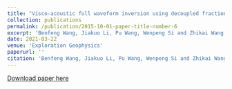 ```yaml
---
title: "Visco-acoustic full waveform inversion using decoupled fractional Laplacian constant-Q wave equation and optimal transport-based misfit function"
collection: publications
permalink: /publication/2015-10-01-paper-title-number-6
excerpt: 'Benfeng Wang, Jiakuo Li, Pu Wang, Wenpeng Si and Zhikai Wang'
date: 2021-03-22
venue: 'Exploration Geophysics'
paperurl: ''
citation: 'Benfeng Wang, Jiakuo Li, Pu Wang, Wenpeng Si and Zhikai Wang (2021). &quot;Visco-acoustic full waveform inversion using decoupled fractional Laplacian constant-Q wave equation and optimal transport-based misfit function&quot; <i>, Exploration Geophysics</i>, 53, 140-150.'
---
```

[Download paper here](https://www.tandfonline.com/doi/full/10.1080/08123985.2021.1901573?scroll=top&needAccess=true)
